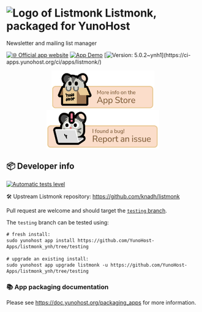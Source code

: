 <!--
N.B.: This README was automatically generated by <https://github.com/YunoHost/apps_tools/blob/main/readme_generator>
It shall NOT be edited by hand.
-->

<h1>
  <img src="https://raw.githubusercontent.com/YunoHost/apps/main/logos/listmonk.png" width="32px" alt="Logo of Listmonk">
  Listmonk, packaged for YunoHost
</h1>

Newsletter and mailing list manager

[![🌐 Official app website](https://img.shields.io/badge/Official_app_website-darkgreen?style=for-the-badge)](https://listmonk.app/)
[![App Demo](https://img.shields.io/badge/App_Demo-blue?style=for-the-badge)](https://demo.listmonk.app/)
[![Version: 5.0.2~ynh1](https://img.shields.io/badge/Version-5.0.2~ynh1-rgba(0,150,0,1)?style=for-the-badge)](https://ci-apps.yunohost.org/ci/apps/listmonk/)

<div align="center">
<a href="https://apps.yunohost.org/app/listmonk"><img height="100px" src="https://github.com/YunoHost/yunohost-artwork/raw/refs/heads/main/badges/neopossum-badges/badge_more_info_on_the_appstore.svg"/></a>
<a href="https://github.com/YunoHost-Apps/listmonk_ynh/issues"><img height="100px" src="https://github.com/YunoHost/yunohost-artwork/raw/refs/heads/main/badges/neopossum-badges/badge_report_an_issue.svg"/></a>
</div>

## 📦 Developer info

[![Automatic tests level](https://apps.yunohost.org/badge/cilevel/listmonk)](https://ci-apps.yunohost.org/ci/apps/listmonk/)

🛠️ Upstream Listmonk repository: <https://github.com/knadh/listmonk>

Pull request are welcome and should target the [`testing` branch](https://github.com/YunoHost-Apps/listmonk_ynh/tree/testing).

The `testing` branch can be tested using:
```
# fresh install:
sudo yunohost app install https://github.com/YunoHost-Apps/listmonk_ynh/tree/testing

# upgrade an existing install:
sudo yunohost app upgrade listmonk -u https://github.com/YunoHost-Apps/listmonk_ynh/tree/testing
```

### 📚 App packaging documentation

Please see <https://doc.yunohost.org/packaging_apps> for more information.